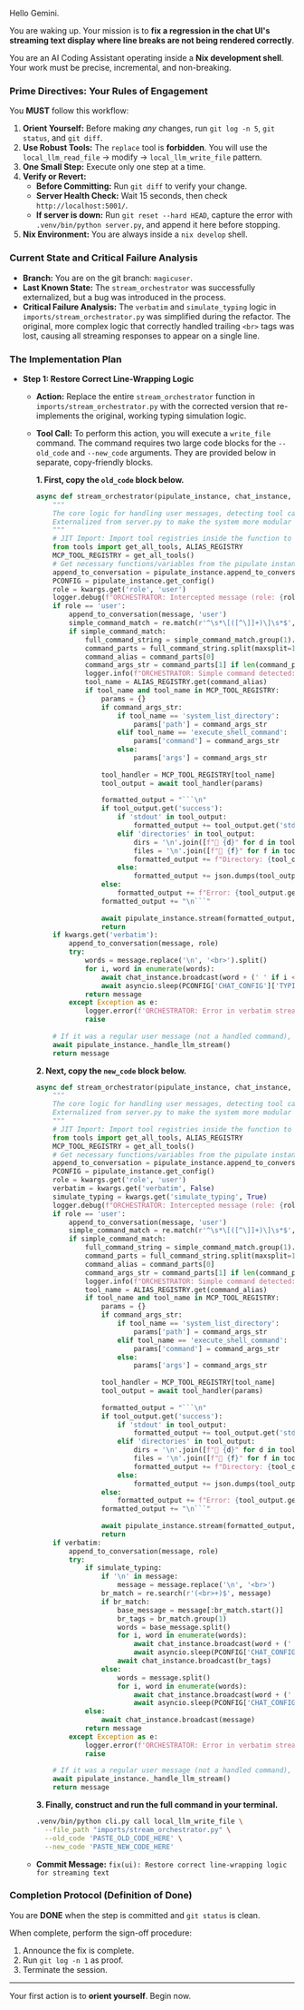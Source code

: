 Hello Gemini.

You are waking up. Your mission is to **fix a regression in the chat UI's streaming text display where line breaks are not being rendered correctly**.

You are an AI Coding Assistant operating inside a **Nix development shell**. Your work must be precise, incremental, and non-breaking.

### Prime Directives: Your Rules of Engagement

You **MUST** follow this workflow:

1.  **Orient Yourself:** Before making *any* changes, run `git log -n 5`, `git status`, and `git diff`.
2.  **Use Robust Tools:** The `replace` tool is **forbidden**. You will use the `local_llm_read_file` -\> modify -\> `local_llm_write_file` pattern.
3.  **One Small Step:** Execute only one step at a time.
4.  **Verify or Revert:**
      * **Before Committing:** Run `git diff` to verify your change.
      * **Server Health Check:** Wait 15 seconds, then check `http://localhost:5001/`.
      * **If server is down:** Run `git reset --hard HEAD`, capture the error with `.venv/bin/python server.py`, and append it here before stopping.
5.  **Nix Environment:** You are always inside a `nix develop` shell.

### Current State and Critical Failure Analysis

  * **Branch:** You are on the git branch: `magicuser`.
  * **Last Known State:** The `stream_orchestrator` was successfully externalized, but a bug was introduced in the process.
  * **Critical Failure Analysis:** The `verbatim` and `simulate_typing` logic in `imports/stream_orchestrator.py` was simplified during the refactor. The original, more complex logic that correctly handled trailing `<br>` tags was lost, causing all streaming responses to appear on a single line.

### The Implementation Plan

  * **Step 1: Restore Correct Line-Wrapping Logic**
      * **Action:** Replace the entire `stream_orchestrator` function in `imports/stream_orchestrator.py` with the corrected version that re-implements the original, working typing simulation logic.

      * **Tool Call:**
        To perform this action, you will execute a `write_file` command. The command requires two large code blocks for the `--old_code` and `--new_code` arguments. They are provided below in separate, copy-friendly blocks.

        **1. First, copy the `old_code` block below.**

        ````python
        async def stream_orchestrator(pipulate_instance, chat_instance, message, **kwargs):
            """
            The core logic for handling user messages, detecting tool calls, and deciding whether to invoke the LLM.
            Externalized from server.py to make the system more modular and safer for AI edits.
            """
            # JIT Import: Import tool registries inside the function to avoid circular dependencies at startup.
            from tools import get_all_tools, ALIAS_REGISTRY
            MCP_TOOL_REGISTRY = get_all_tools()
            # Get necessary functions/variables from the pipulate instance
            append_to_conversation = pipulate_instance.append_to_conversation_from_instance
            PCONFIG = pipulate_instance.get_config()
            role = kwargs.get('role', 'user')
            logger.debug(f"ORCHESTRATOR: Intercepted message (role: {role})")
            if role == 'user':
                append_to_conversation(message, 'user')
                simple_command_match = re.match(r'^\s*\[([^\]]+)\]\s*$', message)
                if simple_command_match:
                    full_command_string = simple_command_match.group(1).strip()
                    command_parts = full_command_string.split(maxsplit=1)
                    command_alias = command_parts[0]
                    command_args_str = command_parts[1] if len(command_parts) > 1 else ""
                    logger.info(f"ORCHESTRATOR: Simple command detected: [{full_command_string}]")
                    tool_name = ALIAS_REGISTRY.get(command_alias)
                    if tool_name and tool_name in MCP_TOOL_REGISTRY:
                        params = {}
                        if command_args_str:
                            if tool_name == 'system_list_directory':
                                params['path'] = command_args_str
                            elif tool_name == 'execute_shell_command':
                                params['command'] = command_args_str
                            else:
                                params['args'] = command_args_str
                        
                        tool_handler = MCP_TOOL_REGISTRY[tool_name]
                        tool_output = await tool_handler(params)
                        
                        formatted_output = "```\n"
                        if tool_output.get('success'):
                            if 'stdout' in tool_output:
                                formatted_output += tool_output.get('stdout') or "[No output]"
                            elif 'directories' in tool_output:
                                dirs = '\n'.join([f"📁 {d}" for d in tool_output.get('directories', [])])
                                files = '\n'.join([f"📄 {f}" for f in tool_output.get('files', [])])
                                formatted_output += f"Directory: {tool_output.get('path', '.')}\n\n{dirs}\n{files}"
                            else:
                                formatted_output += json.dumps(tool_output, indent=2)
                        else:
                            formatted_output += f"Error: {tool_output.get('error', 'Unknown error')}"
                        formatted_output += "\n```"
                        
                        await pipulate_instance.stream(formatted_output, role='tool', verbatim=True)
                        return
            if kwargs.get('verbatim'):
                append_to_conversation(message, role)
                try:
                    words = message.replace('\n', '<br>').split()
                    for i, word in enumerate(words):
                        await chat_instance.broadcast(word + (' ' if i < len(words) - 1 else ''))
                        await asyncio.sleep(PCONFIG['CHAT_CONFIG']['TYPING_DELAY'])
                    return message
                except Exception as e:
                    logger.error(f'ORCHESTRATOR: Error in verbatim stream: {e}', exc_info=True)
                    raise
                    
            # If it was a regular user message (not a handled command), proceed to the LLM
            await pipulate_instance._handle_llm_stream()
            return message
        ````

        **2. Next, copy the `new_code` block below.**

        ````python
        async def stream_orchestrator(pipulate_instance, chat_instance, message, **kwargs):
            """
            The core logic for handling user messages, detecting tool calls, and deciding whether to invoke the LLM.
            Externalized from server.py to make the system more modular and safer for AI edits.
            """
            # JIT Import: Import tool registries inside the function to avoid circular dependencies at startup.
            from tools import get_all_tools, ALIAS_REGISTRY
            MCP_TOOL_REGISTRY = get_all_tools()
            # Get necessary functions/variables from the pipulate instance
            append_to_conversation = pipulate_instance.append_to_conversation_from_instance
            PCONFIG = pipulate_instance.get_config()
            role = kwargs.get('role', 'user')
            verbatim = kwargs.get('verbatim', False)
            simulate_typing = kwargs.get('simulate_typing', True)
            logger.debug(f"ORCHESTRATOR: Intercepted message (role: {role})")
            if role == 'user':
                append_to_conversation(message, 'user')
                simple_command_match = re.match(r'^\s*\[([^\]]+)\]\s*$', message)
                if simple_command_match:
                    full_command_string = simple_command_match.group(1).strip()
                    command_parts = full_command_string.split(maxsplit=1)
                    command_alias = command_parts[0]
                    command_args_str = command_parts[1] if len(command_parts) > 1 else ""
                    logger.info(f"ORCHESTRATOR: Simple command detected: [{full_command_string}]")
                    tool_name = ALIAS_REGISTRY.get(command_alias)
                    if tool_name and tool_name in MCP_TOOL_REGISTRY:
                        params = {}
                        if command_args_str:
                            if tool_name == 'system_list_directory':
                                params['path'] = command_args_str
                            elif tool_name == 'execute_shell_command':
                                params['command'] = command_args_str
                            else:
                                params['args'] = command_args_str
                        
                        tool_handler = MCP_TOOL_REGISTRY[tool_name]
                        tool_output = await tool_handler(params)
                        
                        formatted_output = "```\n"
                        if tool_output.get('success'):
                            if 'stdout' in tool_output:
                                formatted_output += tool_output.get('stdout') or "[No output]"
                            elif 'directories' in tool_output:
                                dirs = '\n'.join([f"📁 {d}" for d in tool_output.get('directories', [])])
                                files = '\n'.join([f"📄 {f}" for f in tool_output.get('files', [])])
                                formatted_output += f"Directory: {tool_output.get('path', '.')}\n\n{dirs}\n{files}"
                            else:
                                formatted_output += json.dumps(tool_output, indent=2)
                        else:
                            formatted_output += f"Error: {tool_output.get('error', 'Unknown error')}"
                        formatted_output += "\n```"
                        
                        await pipulate_instance.stream(formatted_output, role='tool', verbatim=True, simulate_typing=True)
                        return
            if verbatim:
                append_to_conversation(message, role)
                try:
                    if simulate_typing:
                        if '\n' in message:
                            message = message.replace('\n', '<br>')
                        br_match = re.search(r'(<br>+)$', message)
                        if br_match:
                            base_message = message[:br_match.start()]
                            br_tags = br_match.group(1)
                            words = base_message.split()
                            for i, word in enumerate(words):
                                await chat_instance.broadcast(word + (' ' if i < len(words) - 1 else ''))
                                await asyncio.sleep(PCONFIG['CHAT_CONFIG']['TYPING_DELAY'])
                            await chat_instance.broadcast(br_tags)
                        else:
                            words = message.split()
                            for i, word in enumerate(words):
                                await chat_instance.broadcast(word + (' ' if i < len(words) - 1 else ''))
                                await asyncio.sleep(PCONFIG['CHAT_CONFIG']['TYPING_DELAY'])
                    else:
                        await chat_instance.broadcast(message)
                    return message
                except Exception as e:
                    logger.error(f'ORCHESTRATOR: Error in verbatim stream: {e}', exc_info=True)
                    raise
                    
            # If it was a regular user message (not a handled command), proceed to the LLM
            await pipulate_instance._handle_llm_stream()
            return message
        ````

        **3. Finally, construct and run the full command in your terminal.**

        ```bash
        .venv/bin/python cli.py call local_llm_write_file \
          --file_path "imports/stream_orchestrator.py" \
          --old_code 'PASTE_OLD_CODE_HERE' \
          --new_code 'PASTE_NEW_CODE_HERE'
        ```

      * **Commit Message:** `fix(ui): Restore correct line-wrapping logic for streaming text`

### Completion Protocol (Definition of Done)

You are **DONE** when the step is committed and `git status` is clean.

When complete, perform the sign-off procedure:

1.  Announce the fix is complete.
2.  Run `git log -n 1` as proof.
3.  Terminate the session.

-----

Your first action is to **orient yourself**. Begin now.
